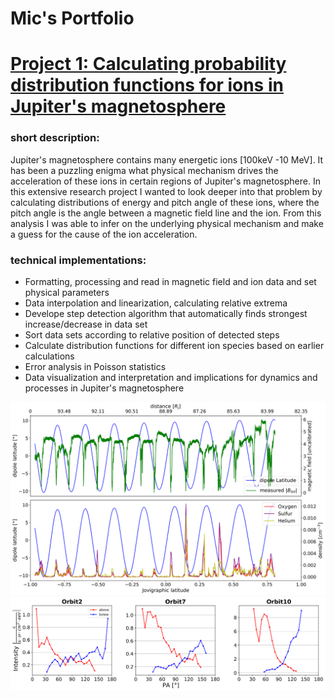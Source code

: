 # Mic's Portfolio

# [Project 1: Calculating probability distribution functions for ions in Jupiter's magnetosphere](https://github.com/MichaelSchffl/Jupiters_energetic_particles)
### short description:
Jupiter's magnetosphere contains many energetic ions [100keV -10 MeV]. It has been a puzzling enigma what physical mechanism drives the acceleration of these ions in certain regions of Jupiter's magnetosphere. In this extensive research project I wanted to look deeper into that problem by calculating distributions of energy and pitch angle of these ions, where the pitch angle is the angle between a magnetic field line and the ion. From this analysis I was able to infer on the underlying physical mechanism and make a guess for the cause of the ion acceleration.

### technical implementations:
* Formatting, processing and read in magnetic field and ion data and set physical parameters
* Data interpolation and linearization, calculating relative extrema
* Develope step detection algorithm that automatically finds strongest increase/decrease in data set
* Sort data sets according to relative position of detected steps
* Calculate distribution functions for different ion species based on earlier calculations
* Error analysis in Poisson statistics
* Data visualization and interpretation and implications for dynamics and processes in Jupiter's magnetosphere

![](https://github.com/MichaelSchffl/portfolio/blob/master/images/Orbit04_maglat_B_dens-1.png)
![](https://github.com/MichaelSchffl/portfolio/blob/master/images/PAs_O_Orbit2_7_10-1.png)
